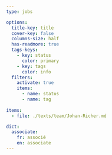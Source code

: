 ```yaml
---
type: jobs

options:
  title-key: title
  cover-key: false
  columns-size: half
  has-readmore: true
  tags-keys: 
    - key: status
      color: primary
    - key: tags
      color: info
  filters: 
    activate: true
    items: 
      - name: status
      - name: tag
    
items:
  - file: ./texts/team/Johan-Richer.md

dict:
  associate:
    fr: associé
    en: associate
---
```

